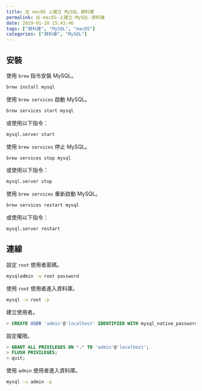 ```yaml
---
title: 在 macOS 上建立 MySQL 資料庫
permalink: 在-macOS-上建立-MySQL-資料庫
date: 2019-01-28 15:43:46
tags: ["資料庫", "MySQL", "macOS"]
categories: ["資料庫", "MySQL"]
---
```


## 安裝

使用 `brew` 指令安裝 MySQL。

```BASH
brew install mysql
```

使用 `brew services` 啟動 MySQL。

```BASH
brew services start mysql
```

或使用以下指令：

```BASH
mysql.server start
```

使用 `brew services` 停止 MySQL。

```BASH
brew services stop mysql
```

或使用以下指令：

```BASH
mysql.server stop
```

使用 `brew services` 重新啟動 MySQL。

```BASH
brew services restart mysql
```

或使用以下指令：

```BASH
mysql.server restart
```

## 連線

設定 `root` 使用者密碼。

```BASH
mysqladmin -u root password
```

使用 `root` 使用者進入資料庫。

```BASH
mysql -u root -p
```

建立使用者。

```SQL
> CREATE USER 'admin'@'localhost' IDENTIFIED WITH mysql_native_password BY 'password';
```

設定權限。

```SQL
> GRANT ALL PRIVILEGES ON *.* TO 'admin'@'localhost';
> FLUSH PRIVILEGES;
> quit;
```

使用 `admin` 使用者進入資料庫。

```BASH
mysql -u admin -p
```
